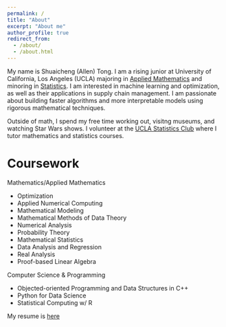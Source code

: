 ```yaml
---
permalink: /
title: "About"
excerpt: "About me"
author_profile: true
redirect_from: 
  - /about/
  - /about.html
---
```


My name is Shuaicheng (Allen) Tong. I am a rising junior at University of California, Los Angeles (UCLA) majoring in [Applied Mathematics](https://ww3.math.ucla.edu/) and minoring in [Statistics](http://statistics.ucla.edu/). I am interested in machine learning and optimization, as
 well as their applications in supply chain management. I am passionate about building faster algorithms and more interpretable models using 
 rigorous mathematical techniques.

 Outside of math, I spend my free time working out, visitng museums, and watching Star Wars shows. I volunteer at the [UCLA Statistics Club](http://statistics.ucla.edu/groups/statistics-club-at-ucla/) where I tutor mathematics and statistics courses.

Coursework
======
Mathematics/Applied Mathematics
* Optimization
* Applied Numerical Computing
* Mathematical Modeling
* Mathematical Methods of Data Theory
* Numerical Analysis
* Probability Theory
* Mathematical Statistics
* Data Analysis and Regression
* Real Analysis
* Proof-based Linear Algebra

Computer Science & Programming
* Objected-oriented Programming and Data Structures in C++
* Python for Data Science
* Statistical Computing w/ R




My resume is [here](files/resume6-20.pdf)